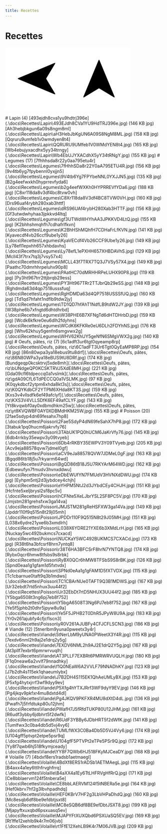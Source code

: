 ```yaml
---
title: Recettes
---  
```

# Recettes  
<p align="justify"><a href="5. Dessert.html"><img src=".\assets\left.svg" title="Page précedente" style="height: 5vh" /></a><a href="."><img src=".\assets\up.svg" title="Page parente" style="height: 5vh" /></a></p>  
# Lapin (4)  
[493ejdh8cva1yu9hdtrj396e](.\docs\Recettes\Lapin\493EJdh8CVa1YU9HdTRJ396e.jpg) (146 KB jpg)  
[Ah3hebjbkgun6a09s8ngm8ml](.\docs\Recettes\Lapin\aH3HebJbKgUN6A09S8NgM8ML.jpg) (158 KB jpg)  
[Qqruru9umfeb1v0wmdyen8t4](.\docs\Recettes\Lapin\QQRURU9UMfeb1V0WMdYEN8t4.jpg) (165 KB jpg)  
[Wb4ebujyxacdhx5yy34trngy](.\docs\Recettes\Lapin\Wb4EbUJYXACdhX5yY34tRNgY.jpg) (155 KB jpg)  
# Legumes (17)  
[7fhhhsda8r22y0aa795etu4r](.\docs\Recettes\Legumes\7fHhhSDa8r22Y0aA795ETU4R.jpg) (156 KB jpg)  
[9v4tb6yg7fpybennl0yxjjn5](.\docs\Recettes\Legumes\9V4tb6Yg7FPYbeNNL0YXJJN5.jpg) (135 KB jpg)  
[B2g4eefwxkh0hyprrevfyda6](.\docs\Recettes\Legumes\b2g4eefWXKh0HYPRREVfYDa6.jpg) (188 KB jpg)  
[C8xr118da8v3df4bc8tvw0vh](.\docs\Recettes\Legumes\C8Xr118da8V3df4BC8TVW0VH.jpg) (160 KB jpg)  
[Drs96uaf4rybh280xab3httf](.\docs\Recettes\Legumes\dRS96UAf4rybH280Xab3HTTF.jpg) (156 KB jpg)  
[Gf3utwdwhyhaa3jpkkvd4ltq](.\docs\Recettes\Legumes\gf3UTWdWHYhAA3JPKKVD4LtQ.jpg) (155 KB jpg)  
[K2bhhshmqhfh7cdhafrlfkvn](.\docs\Recettes\Legumes\K2BhHShMQhfH7CDHaFrLfKVN.jpg) (141 KB jpg)  
[Kyavecdf4vb26ccf9ube1y26](.\docs\Recettes\Legumes\KyaVECdf4Vb26CCF9Ube1y26.jpg) (149 KB jpg)  
[Ly78efl1epxhh657xhbdavhs](.\docs\Recettes\Legumes\Ly78efL1ePXHH657XHBDAVhS.jpg) (129 KB jpg)  
[Mcll43f7trx7tq3j7vsy57x4](.\docs\Recettes\Legumes\MCLL43f7TRX7TQ3J7VSy57X4.jpg) (149 KB jpg)  
[Paathc70dmrhhrpeluhx90p8](.\docs\Recettes\Legumes\PAatHC70dMRHHRPeLUHX90P8.jpg) (119 KB jpg)  
[Py3ht967trr2ttjbrqb29ess](.\docs\Recettes\Legumes\PY3Ht967TRr2TTJbrQb29eSS.jpg) (148 KB jpg)  
[Rghdmda63d4qp7518usssfuq](.\docs\Recettes\Legumes\RgHDMDa63d4QP7518USSSfUQ.jpg) (160 KB jpg)  
[Td1qd7hfaht1ndflb9tdw2jy](.\docs\Recettes\Legumes\TD1QD7hfAhT1NdfLB9tdW2JY.jpg) (139 KB jpg)  
[W38phe6b7xfngtd6dhtdhrbd](.\docs\Recettes\Legumes\W38PHE6B7XFNgTd6dHTDHrbD.jpg) (159 KB jpg)  
[Wcdk6kfkre0eu6dlh2fdyhns](.\docs\Recettes\Legumes\WCdK6KFKRe0eU6DLh2FDYhNS.jpg) (176 KB jpg)  
[Whv62khuy5genfn6smgvwx2g](.\docs\Recettes\Legumes\WHV62KhUY5geNfN6SMgVWX2g.jpg) (140 KB jpg)  
# Oeufs, pâtes, riz (7)  
[6c1adft3ur6tgt0qyeamp8rp](.\docs\Recettes\Oeufs, pâtes, riz\6C1adFT3Ur6Tgt0QyEaMP8RP.jpg) (154 KB jpg)  
[86n80wpa3ya18ebus9tu8drf](.\docs\Recettes\Oeufs, pâtes, riz\86N80WPa3ya18eBUS9tU8DRf.jpg) (174 KB jpg)  
[Bundgeqp0kcsktrvj5xde8mh](.\docs\Recettes\Oeufs, pâtes, riz\bUNdgeQP0KCSKTRVJ5XdE8MH.jpg) (221 KB jpg)  
[Gda09cfl6tdpeccq0a1vslmk](.\docs\Recettes\Oeufs, pâtes, riz\gdA09CfL6TdPECCQ0a1VSLMK.jpg) (97 KB jpg)  
[K0qykdbcf2ytpm6xhda8kt3s](.\docs\Recettes\Oeufs, pâtes, riz\K0QYKdbCF2YTPM6XHda8KT3S.jpg) (159 KB jpg)  
[Kxs3v4vllsdfk6ef49afclyf](.\docs\Recettes\Oeufs, pâtes, riz\KXS3V4VLLSDfK6EF49afCLYF.jpg) (143 KB jpg)  
[Yt8kvqwbf0ay0xdbmdhkm25w](.\docs\Recettes\Oeufs, pâtes, riz\yt8KVQWBF0AY0XDBMdHKM25W.jpg) (155 KB jpg)  
# Poisson (20)  
[2fae5sdyp4dn69fesahx7hp8](.\docs\Recettes\Poisson\2Fae5SdyP4dN69feSahX7hP8.jpg) (172 KB jpg)  
[3tabuk1pq0hucm6jakrvfy76](.\docs\Recettes\Poisson\3TAbUK1PQ0hUCM6JaKrVfy76.jpg) (145 KB jpg)  
[6db4rrkby35ewpv3y09tvyeb](.\docs\Recettes\Poisson\6Db4rRKBY35EWPV3Y09TVyeb.jpg) (205 KB jpg)  
[Acv9eja88578qvw7jdmel0gf](.\docs\Recettes\Poisson\aCV9eJa88578QVW7JDMeL0gF.jpg) (163 KB jpg)  
[Bgqd86tb18j5u7rkyarm64wd](.\docs\Recettes\Poisson\BgQD86tB18J5U7RKYArM64WD.jpg) (162 KB jpg)  
[Edbewufyn7fmudv3hvnxddwu](.\docs\Recettes\Poisson\eDbEWUfYN7FMUdV3HVNXdDWU.jpg) (174 KB jpg)  
[Eyhpm5ntj2d3jybdcey4chjh](.\docs\Recettes\Poisson\eYHPM5NtJ2d3JYbdCEy4CHJH.jpg) (151 KB jpg)  
[Hcfnte5xeljbrysl2sf8pc5v](.\docs\Recettes\Poisson\hCFNte5XeLJbrYSL2SF8PC5V.jpg) (170 KB jpg)  
[Jmjstm281grehsfxw3ga14va](.\docs\Recettes\Poisson\JMJSTM281gReHSFXW3ga14Va.jpg) (149 KB jpg)  
[Jpddr110f9q515n8t29j05mh](.\docs\Recettes\Poisson\JPDDr110F9Q515N8t29J05MH.jpg) (151 KB jpg)  
[L038x6ydre21yxe6b3xmdlrh](.\docs\Recettes\Poisson\L038X6YDRE21YXE6b3XMdLrH.jpg) (165 KB jpg)  
[Nuckay5wc492bukmcs7cxacd](.\docs\Recettes\Poisson\NUCKaY5WC492BUKMCS7CXACd.jpg) (173 KB jpg)  
[R38t6ha3bfcsrf8hrn7yntq8](.\docs\Recettes\Poisson\r38T6HA3BFCSrF8hrN7YNTQ8.jpg) (174 KB jpg)  
[Rybx0qcr6hmw8tfsbs9s8rbk](.\docs\Recettes\Poisson\RyBX0QCr6hMW8TFSbS9S8rBK.jpg) (126 KB jpg)  
[Spnd0eaa1g1gfam1d5fxtvdx](.\docs\Recettes\Poisson\SPNd0eAa1g1gFAM1D5fXTVDX.jpg) (115 KB jpg)  
[Tc1cbarnue0taft9q3b1mdws](.\docs\Recettes\Poisson\TC1CBArNUe0TAFT9Q3B1MDWS.jpg) (167 KB jpg)  
[Ur32ebdt7rtd5nhux3uu44f2](.\docs\Recettes\Poisson\Ur32EbDt7rtD5NHUX3UU44f2.jpg) (185 KB jpg)  
[Y5bga6508t3ng6pj7eb8f752](.\docs\Recettes\Poisson\Y5bgA6508T3Ng6PJ7eb8f752.jpg) (167 KB jpg)  
[Ye5f5jphb2t0dhr5jpyw8u9a](.\docs\Recettes\Poisson\Ye5F5JPHB2T0DhR5JPyW8U9A.jpg) (183 KB jpg)  
[Yr0v261ajubfy4cfjcflscn3](.\docs\Recettes\Poisson\yR0V261AJUBFy4CFJCFLSCN3.jpg) (186 KB jpg)  
# Viande (12)  
[5tnerlbm9yuna0pweetx3y4r](.\docs\Recettes\Viande\5tNerLbM9yUNA0PWeetX3Y4R.jpg) (115 KB jpg)  
[7exdv6nml2h9aj2e1drq2y5g](.\docs\Recettes\Viande\7EXDV6NML2h9AJ2E1drQ2Y5g.jpg) (167 KB jpg)  
[At3pllf7exbrt6pmrwrvuqlh](.\docs\Recettes\Viande\AT3PLLF7EXBRt6PMRWRVUQLH.jpg) (180 KB jpg)  
[F1q0neaw6a2vvlf79nnadhky](.\docs\Recettes\Viande\f1Q0NEaW6A2VVLF79NNADhKY.jpg) (123 KB jpg)  
[J7b2dh4s115ek1qhaeumlybx](.\docs\Recettes\Viande\J7B2DH4S115EK1QhAeUMLyBX.jpg) (153 KB jpg)  
[P5xfg4hytxjrrf3wf9dyy9ev](.\docs\Recettes\Viande\P5Xfg4hYTXJRrf3WF9dyY9EV.jpg) (146 KB jpg)  
[Pg4jkqv9pkfxr4mu8dxtd4dl](.\docs\Recettes\Viande\Pg4JKQV9PKFXR4MU8dXtD4dL.jpg) (136 KB jpg)  
[Pwafh7j5frfdtukp80u12jhm](.\docs\Recettes\Viande\PWafH7J5fRfdTUKP80U12JHM.jpg) (161 KB jpg)  
[R6udf3ybby6jdbhrt5f2dwfk](.\docs\Recettes\Viande\R6UdF3YBBy6JDbHRT5f2dWfK.jpg) (141 KB jpg)  
[Tumlfwx3c0ba4db5d5vj4vy6](.\docs\Recettes\Viande\TUMLfWX3C0Ba4Db5D5VJ4Vy6.jpg) (174 KB jpg)  
[U104gff5ptvpt2etpe5psr9q](.\docs\Recettes\Viande\U104gfF5PTVPt2eTPe5PSr9Q.jpg) (172 KB jpg)  
[Yy8f7qwb6hj518fkymjceady](.\docs\Recettes\Viande\YY8F7QWb6HJ518FKyMJCeaDY.jpg) (168 KB jpg)  
# Volaille (7)  
[4bdxf8ers1radsb1aetmaegl](.\docs\Recettes\Volaille\4BdXf8ERS1rADSb1AETMAegL.jpg) (115 KB jpg)  
[B4axx4a1ey6ttlhfrvghfrrq](.\docs\Recettes\Volaille\B4aXX4a1Ey6TtLHFRVgHfRrQ.jpg) (171 KB jpg)  
[Ce8bblaervm124f5tnbera5e](.\docs\Recettes\Volaille\CE8bbLAERVM124f5tNBERa5e.jpg) (164 KB jpg)  
[Hef0kbrv7hf2g3lbvhpadhdq](.\docs\Recettes\Volaille\HEF0KBrV7HF2g3LbVHPaDhdQ.jpg) (160 KB jpg)  
[Mc8esqb6df8be9efdbtjsxt8](.\docs\Recettes\Volaille\MC8eSQB6df8BE9efDbtJSXT8.jpg) (199 KB jpg)  
[Mjapyftxuxqbd6psxuasq5ev](.\docs\Recettes\Volaille\MJAPYFtXUXQbd6PSXUaSQ5EV.jpg) (169 KB jpg)  
[Rt1ffe12xehlb9k4r7m06jvb](.\docs\Recettes\Volaille\rt1FfE12XehLB9K4r7M06JVB.jpg) (209 KB jpg)  
